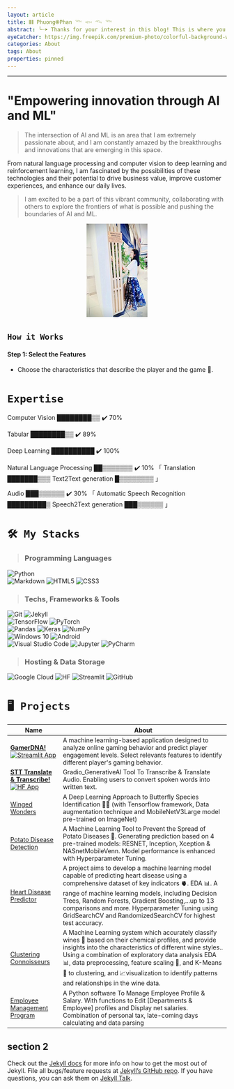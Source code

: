```yaml
---
layout: article
title: 𝄃𝄃𝄂𝄀𝄁 Phuong֎Phan 𓆝 𓆟 𓆞 𓆝
abstract: ╰┈➤ Thanks for your interest in this blog! This is where you can find out most of my Projects and information on my Profile……
eyeCatcher: https://img.freepik.com/premium-photo/colorful-background-with-blue-yellow-circle-center_777078-3402.jpg
categories: About
tags: About
properties: pinned
---
```


---


**"Empowering innovation through AI and ML"**
=====================================

> The intersection of AI and ML is an area that I am extremely passionate about, and I am constantly amazed by the breakthroughs and innovations that are emerging in this space.

From natural language processing and computer vision to deep learning and reinforcement learning, I am fascinated by the possibilities of these technologies and their potential to drive business value, improve customer experiences, and enhance our daily lives.

> I am excited to be a part of this vibrant community, collaborating with others to explore the frontiers of what is possible and pushing the boundaries of AI and ML.

<p align='center'>
  <img src="https://raw.githubusercontent.com/PhuongFX/blog/1/assets/img/4.jpg"/>
</p>

## `How it Works`

#### Step 1: Select the Features

* Choose the characteristics that describe the player and the game 📝.


# `Expertise`

Computer Vision
[████████▒▒](https://github.com/your-username) ✔️  70%

Tabular
[████████▒▒](https://github.com/your-username) ✔️  89%

Deep Learning
[██████████](https://github.com/your-username) ✔️  100%


Natural Language Processing
[██▒▒▒▒▒▒▒](https://github.com/your-username) ✔️  10% 「 Translation [███████▒▒▒](https://github.com/your-username)    Text2Text generation [█▒▒▒▒▒▒▒▒](https://github.com/your-username) 」


Audio 
[███▒▒▒▒▒▒](https://github.com/your-username) ✔️  30% 「 Automatic Speech Recognition [█████████▒](https://github.com/your-username) Speech2Text generation [███▒▒▒▒▒▒](https://github.com/your-username) 」




# `🛠 My Stacks`
> ### Programming Languages
  
<div>
<img alt="Python" src="https://img.shields.io/badge/python%20-%2314354C.svg?&style=for-the-badge&logo=python&logoColor=white"/>
</div>

<div>
<img alt="Markdown" src="https://img.shields.io/badge/markdown-%23000000.svg?&style=for-the-badge&logo=markdown&logoColor=white"/>
<img alt="HTML5" src="https://img.shields.io/badge/html5%20-%23E34F26.svg?&style=for-the-badge&logo=html5&logoColor=white"/>
<img alt="CSS3" src="https://img.shields.io/badge/css3%20-%231572B6.svg?&style=for-the-badge&logo=css3&logoColor=white"/>
</div>


> ### Techs, Frameworks & Tools

<div>
  <img alt="Git" src="https://img.shields.io/badge/git%20-%23F05033.svg?&style=for-the-badge&logo=git&logoColor=white"/>
  <img alt="Jekyll" src="https://img.shields.io/badge/JEKYLL-floralwhite?style=for-the-badge&logo=jekyll&logoColor=%23db5a6b">
</div>


<div>
  <img alt="TensorFlow" src="https://img.shields.io/badge/TensorFlow%20-%23FF6F00.svg?&style=for-the-badge&logo=TensorFlow&logoColor=white" />
  <img alt="PyTorch" src="https://img.shields.io/badge/PyTorch%20-%23EE4C2C.svg?&style=for-the-badge&logo=PyTorch&logoColor=white" />
</div>


<div>
  <img alt="Pandas" src="https://img.shields.io/badge/pandas%20-%23150458.svg?&style=for-the-badge&logo=pandas&logoColor=white" />

  <img alt="Keras" src="https://img.shields.io/badge/Keras%20-%23D00000.svg?&style=for-the-badge&logo=Keras&logoColor=white"/>
   
  <img alt="NumPy" src="https://img.shields.io/badge/numpy%20-%23013243.svg?&style=for-the-badge&logo=numpy&logoColor=white" />
</div>

  <!-- <img alt="MySQL" src="https://img.shields.io/badge/MySQL-00000F?style=for-the-badge&logo=mysql&logoColor=white"/> -->

<div>
  <img alt="Windows 10" src="https://img.shields.io/badge/Windows-0078D6?style=for-the-badge&logo=windows&logoColor=white" />
  <!-- <img alt="Ubuntu" src="https://img.shields.io/badge/Ubuntu-E95420?style=for-the-badge&logo=ubuntu&logoColor=white" /> -->
  <img alt="Android" src="https://img.shields.io/badge/Android-3DDC84?style=for-the-badge&logo=android&logoColor=white" />
</div>


<div>
  <img alt="Visual Studio Code" src="https://img.shields.io/badge/Visual%20Studio%20Code-0078d7.svg?&style=for-the-badge&logo=visual-studio-code&logoColor=white"/> 
  <img alt="Jupyter" src="https://img.shields.io/badge/Jupyter%20-%23F37626.svg?&style=for-the-badge&logo=Jupyter&logoColor=white" />
  <!-- <img alt="Tableau" src="https://img.shields.io/badge/Tableau-E97627?style=for-the-badge&logo=Tableau&logoColor=white"/> -->
  <img alt="PyCharm" src="https://img.shields.io/badge/PyCharm-000000.svg?&style=for-the-badge&logo=PyCharm&logoColor=white"/>
</div>


  <!-- <img alt="Django" src="https://img.shields.io/badge/django%20-%23092E20.svg?&style=for-the-badge&logo=django&logoColor=white"/>

  <img alt="Bootstrap" src="https://img.shields.io/badge/bootstrap%20-%23563D7C.svg?&style=for-the-badge&logo=bootstrap&logoColor=white"/>

  <img alt="R Studio" src="https://img.shields.io/badge/RStudio-75AADB?style=for-the-badge&logo=RStudio&logoColor=white"/>

  <img alt="Flask" src="https://img.shields.io/badge/flask%20-%23000.svg?&style=for-the-badge&logo=flask&logoColor=white"/> -->


> ### Hosting & Data Storage
<div>
  <img alt="Google Cloud" src="https://img.shields.io/badge/Google%20Cloud%20-%234285F4.svg?&style=for-the-badge&logo=google-cloud&logoColor=white"/>
  <img alt="HF" src="https://img.shields.io/badge/hugging%20spaces-%23FF9D00?style=for-the-badge&logo=huggingface&logoColor=%234c5253&color=%23FF9D00">
  <img alt="Streamlit" src="https://img.shields.io/badge/streamlit-brightgreen?style=for-the-badge&logo=streamlit&color=green&cacheSeconds=https%3A%2F%2Fstreamlit.io%2F"/>
  <img alt="GitHub" src="https://img.shields.io/badge/github-%23FF9D00?style=for-the-badge&logo=github&logoColor=white&color=%23181717">

<!--
  <img alt="MySQL" src="https://img.shields.io/badge/mysql-%2300f.svg?&style=for-the-badge&logo=mysql&logoColor=white"/>
  <img alt="SQLite" src ="https://img.shields.io/badge/sqlite-%2307405e.svg?&style=for-the-badge&logo=sqlite&logoColor=white"/> -->
</div>
  

# `🖥️ Projects`

| Name                                                                                                                                                                                                              | About                                                                                                                                                                                                                            |
|---------------------------------------------------------------------------------------------------------------------------------------------------------------------------------------------------------------------|----------------------------------------------------------------------------------------------------------------------------------------------------------------------------------------------------------------------------------|
| [**GamerDNA!**](https://github.com/PhuongFX/Online-Gaming) [![Streamlit App](https://static.streamlit.io/badges/streamlit_badge_black_white.svg)](https://ml-online-gaming-lvpredict.streamlit.app)                                 | A machine learning-based application designed to analyze online gaming behavior and predict player engagement levels. Select relevants features to identify different player's gaming behavior. |
| [ **STT Translate & Transcribe!**](https://github.com/PhuongFX/Audio_Transcribe_Translate) [![HF App](https://huggingface.co/datasets/huggingface/badges/resolve/main/open-in-hf-spaces-xl-dark.svg)](https://huggingface.co/spaces/PhuongPhan/Audio_Transcribe_Translate)                                                                                                                                            | Gradio_GenerativeAI Tool To Transcribe & Translate Audio. Enabling users to convert spoken words into written text.                                                                                                                                                                                  |
| [Winged Wonders](https://github.com/PhuongFX/ButterFlySpace)                                         | A Deep Learning Approach to Butterfly Species Identification 🦋🌿 (with Tensorflow framework, Data augmentation technique and MobileNetV3Large model pre-trained on ImageNet)                                                                       |
| [Potato Disease Detection](https://github.com/PhuongFX/Potato)                                          | A Machine Learning Tool to Prevent the Spread of Potato Diseases 🥔. Generating prediction based on 4 pre-trained models: RESNET, Inception, Xception & NASnetMobileVenn. Model performance is enhanced with Hyperparameter Tuning.                                                                                                                   |
| [Heart Disease Predictor](https://github.com/PhuongFX/HeartR) | A project aims to develop a machine learning model capable of predicting heart disease using a comprehensive dataset of key indicators 🫀. EDA 📊. A range of machine learning models, including Decision Trees, Random Forests, Gradient Boosting,...up to 13 comparisons and more. Hyperparameter Tuning using GridSearchCV and RandomizedSearchCV for highest test accuracy.                                                                                                                   |
| [Clustering Connoisseurs](https://github.com/PhuongFX/Wine)                                          | A Machine Learning system which accurately classify wines 🍷 based on their chemical profiles, and provide insights into the characteristics of different wine styles.. Using a combination of exploratory data analysis EDA 📊, data preprocessing, feature scaling 🔧, and K-Means 🔀 to clustering, and 📈visualization to identify patterns and relationships in the wine data.                                                                                                                   |
| [Employee Management Program](https://github.com/PhuongFX/python3)                                          | A Python software To Manage Employee Profile & Salary. With functions to Edit [Departments & Employee] profiles and Display net salaries. Combination of personal tax, late-coming days calculating and data parsing|re-serializing codes.


## section 2

Check out the [Jekyll docs][jekyll-docs] for more info on how to get the most out of Jekyll. File all bugs/feature requests at [Jekyll’s GitHub repo][jekyll-gh]. If you have questions, you can ask them on [Jekyll Talk][jekyll-talk].

[jekyll-docs]: https://jekyllrb.com/docs/home
[jekyll-gh]: https://github.com/jekyll/jekyll
[jekyll-talk]: https://talk.jekyllrb.com/

